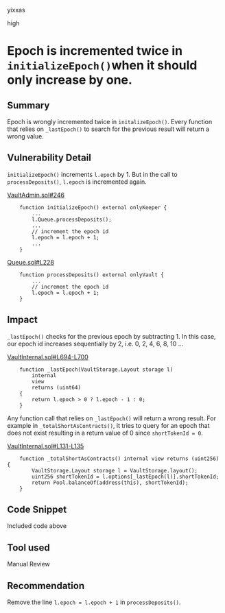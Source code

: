 yixxas

high

# Epoch is incremented twice in `initializeEpoch()`when it should only increase by one.

## Summary
Epoch is wrongly incremented twice in `initalizeEpoch()`. Every function that relies on `_lastEpoch()` to search for the previous result will return a wrong value.

## Vulnerability Detail
`initializeEpoch()` increments `l.epoch` by 1. But in the call to `processDeposits()`, `l.epoch` is incremented again. 

[VaultAdmin.sol#246](https://github.com/sherlock-audit/2022-09-knox/blob/main/knox-contracts/contracts/vault/VaultAdmin.sol#L246)
```solidity
    function initializeEpoch() external onlyKeeper {
        ...
        l.Queue.processDeposits();
        ...
        // increment the epoch id
        l.epoch = l.epoch + 1;
        ...
    }
```

[Queue.sol#L228](https://github.com/sherlock-audit/2022-09-knox/blob/main/knox-contracts/contracts/queue/Queue.sol#L228)
```solidity
    function processDeposits() external onlyVault {
        ...
        // increment the epoch id
        l.epoch = l.epoch + 1;
    }
```

## Impact
`_lastEpoch()` checks for the previous epoch by subtracting 1. In this case, our epoch id increases sequentially by 2, i.e. 0, 2, 4, 6, 8, 10 ...

[VaultInternal.sol#L694-L700](https://github.com/sherlock-audit/2022-09-knox/blob/main/knox-contracts/contracts/vault/VaultInternal.sol#L694-L700)
```solidity
    function _lastEpoch(VaultStorage.Layout storage l)
        internal
        view
        returns (uint64)
    {
        return l.epoch > 0 ? l.epoch - 1 : 0;
    }
```
Any function call that relies on `_lastEpoch()` will return a wrong result. For example in `_totalShortAsContracts()`, it tries to query for an epoch that does not exist resulting in a return value of 0 since `shortTokenId = 0`.

[VaultInternal.sol#L131-L135](https://github.com/sherlock-audit/2022-09-knox/blob/main/knox-contracts/contracts/vault/VaultInternal.sol#L131-L135)
```solidity
    function _totalShortAsContracts() internal view returns (uint256) {
        VaultStorage.Layout storage l = VaultStorage.layout();
        uint256 shortTokenId = l.options[_lastEpoch(l)].shortTokenId;
        return Pool.balanceOf(address(this), shortTokenId);
    }
```

## Code Snippet

Included code above

## Tool used

Manual Review

## Recommendation

Remove the line `l.epoch = l.epoch + 1` in `processDeposits()`.

